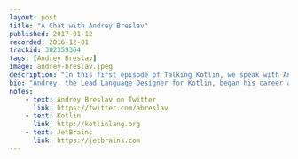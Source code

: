 ```yaml
---
layout: post
title: "A Chat with Andrey Breslav"
published: 2017-01-12
recorded: 2016-12-01
trackid: 302359364
tags: [Andrey Breslav]
image: andrey-breslav.jpeg
description: "In this first episode of Talking Kotlin, we speak with Andrey Breslav, team lead and father of Kotlin. We discuss his background, why he decided to work on Kotlin, the challenges of designing a language, how things are done on the team, as well as a peek into what’s in store."
bio: "Andrey, the Lead Language Designer for Kotlin, began his career at Borland, where he worked on language implementations for MDA support. After spending a few years as a college teacher, he joined JetBrains in 2010 to develop the Kotlin programming language."
notes: 
    - text: Andrey Breslav on Twitter
      link: https://twitter.com/abreslav
    - text: Kotlin
      link: http://kotlinlang.org
    - text: JetBrains
      link: https://jetbrains.com
---
```

